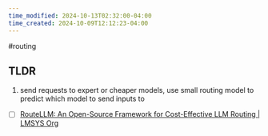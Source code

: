 ```yaml
---
time_modified: 2024-10-13T02:32:00-04:00
time_created: 2024-10-09T12:12:23-04:00
---
```

#routing

## TLDR
1. send requests to expert or cheaper models, use small routing model to predict which model to send inputs to




- [ ] [RouteLLM: An Open-Source Framework for Cost-Effective LLM Routing | LMSYS Org](https://lmsys.org/blog/2024-07-01-routellm/)